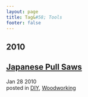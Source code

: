 ```yaml
---
layout: page
title: Tag&#58; Tools
footer: false
---
```


<div id="blog-archives" class="category">
<h2>2010</h2>

<article>
<h1><a href="/2010/01/28/japanese-pull-saws/index.html">Japanese Pull Saws</a></h1>
<time datetime="2010-01-28T00:00:00-06:00" pubdate><span class='month'>Jan</span> <span class='day'>28</span> <span class='year'>2010</span></time>
<footer>
<span class="categories">posted in 
<a href='/categories/diy/'>DIY</a>, <a href='/categories/woodworking/'>Woodworking</a></span>
</footer>
</article>
</div>
